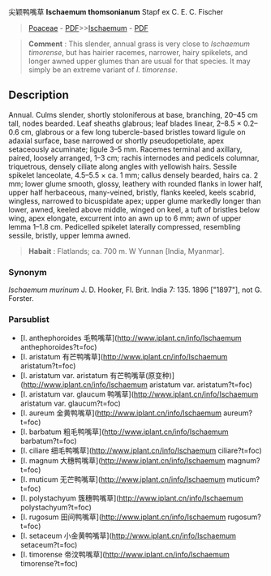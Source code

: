 尖颖鸭嘴草 **Ischaemum thomsonianum** Stapf ex C. E. C. Fischer

> [Poaceae](http://www.iplant.cn/info/Poaceae?t=foc) - [PDF](http://www.iplant.cn/foc/pdf/Poaceae.pdf)>>[Ischaemum](http://www.iplant.cn/info/Ischaemum?t=foc) - [PDF](http://www.iplant.cn/foc/pdf/Ischaemum.pdf)

> **Comment** : 
> This slender, annual grass is very close to *Ischaemum timorense*, but has hairier racemes, narrower, hairy spikelets, and longer awned upper glumes than are usual for that species. It may simply be an extreme variant of *I. timorense*.

## Description

Annual. Culms slender, shortly stoloniferous at base, branching, 20–45 cm tall, nodes bearded. Leaf sheaths glabrous; leaf blades linear, 2–8.5 × 0.2–0.6 cm, glabrous or a few long tubercle-based bristles toward ligule on adaxial surface, base narrowed or shortly pseudopetiolate, apex setaceously acuminate; ligule 3–5 mm. Racemes terminal and axillary, paired, loosely arranged, 1–3 cm; rachis internodes and pedicels columnar, triquetrous, densely ciliate along angles with yellowish hairs. Sessile spikelet lanceolate, 4.5–5.5 × ca. 1 mm; callus densely bearded, hairs ca. 2 mm; lower glume smooth, glossy, leathery with rounded flanks in lower half, upper half herbaceous, many-veined, bristly, flanks keeled, keels scabrid, wingless, narrowed to bicuspidate apex; upper glume markedly longer than lower, awned, keeled above middle, winged on keel, a tuft of bristles below wing, apex elongate, excurrent into an awn up to 6 mm; awn of upper lemma 1–1.8 cm. Pedicelled spikelet laterally compressed, resembling sessile, bristly, upper lemma awned.

> **Habait** : 
> Flatlands; ca. 700 m. W Yunnan [India, Myanmar].

### Synonym
*Ischaemum murinum* J. D. Hooker, Fl. Brit. India 7: 135. 1896 [\"1897\"], not G. Forster.

### Parsublist

* [I.  anthephoroides  毛鸭嘴草](http://www.iplant.cn/info/Ischaemum anthephoroides?t=foc)
* [I.  aristatum  有芒鸭嘴草](http://www.iplant.cn/info/Ischaemum aristatum?t=foc)
* [I.  aristatum var. aristatum  有芒鸭嘴草(原变种)](http://www.iplant.cn/info/Ischaemum aristatum var. aristatum?t=foc)
* [I.  aristatum var. glaucum  鸭嘴草](http://www.iplant.cn/info/Ischaemum aristatum var. glaucum?t=foc)
* [I.  aureum  金黄鸭嘴草](http://www.iplant.cn/info/Ischaemum aureum?t=foc)
* [I.  barbatum  粗毛鸭嘴草](http://www.iplant.cn/info/Ischaemum barbatum?t=foc)
* [I.  ciliare  细毛鸭嘴草](http://www.iplant.cn/info/Ischaemum ciliare?t=foc)
* [I.  magnum  大穗鸭嘴草](http://www.iplant.cn/info/Ischaemum magnum?t=foc)
* [I.  muticum  无芒鸭嘴草](http://www.iplant.cn/info/Ischaemum muticum?t=foc)
* [I.  polystachyum  簇穗鸭嘴草](http://www.iplant.cn/info/Ischaemum polystachyum?t=foc)
* [I.  rugosum  田间鸭嘴草](http://www.iplant.cn/info/Ischaemum rugosum?t=foc)
* [I.  setaceum  小金黄鸭嘴草](http://www.iplant.cn/info/Ischaemum setaceum?t=foc)
* [I.  timorense  帝汶鸭嘴草](http://www.iplant.cn/info/Ischaemum timorense?t=foc)
